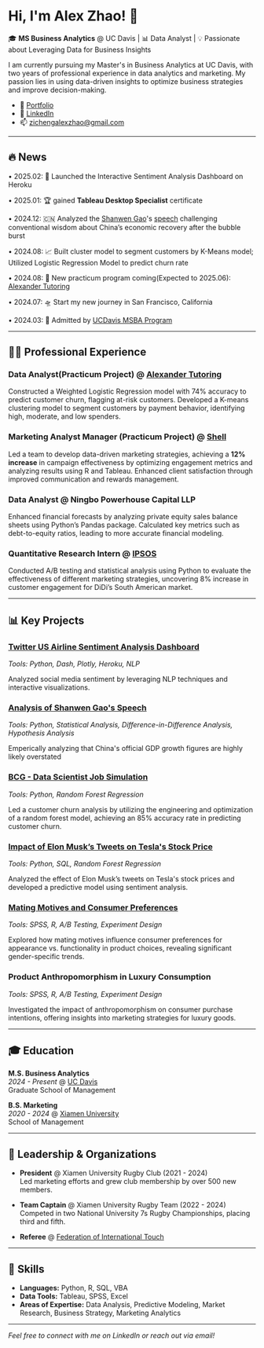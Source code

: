 # Hi, I'm Alex Zhao! 👋

🎓 **MS Business Analytics** @ UC Davis | 📊 Data Analyst | 💡 Passionate about Leveraging Data for Business Insights

I am currently pursuing my Master's in Business Analytics at UC Davis, with two years of professional experience in data analytics and marketing. My passion lies in using data-driven insights to optimize business strategies and improve decision-making.

- 👕 [Portfolio](https://zichengalexzhao.github.io/)
- 🔗 [LinkedIn](https://www.linkedin.com/in/zichengalexzhao)
- 📫 zichengalexzhao@gmail.com

---
## 🔥 News

• 2025.02: 🚀 Launched the Interactive Sentiment Analysis Dashboard on Heroku

• 2025.01: 🏆 gained **Tableau Desktop Specialist** certificate

• 2024.12: 🇨🇳 Analyzed the [Shanwen Gao](https://www.linkedin.com/in/shanwen-gao-8ab8585/?originalSubdomain=cn)'s [speech](https://www.youtube.com/watch?v=1TiZCP5Mnms) challenging conventional wisdom about China’s economic recovery after the bubble burst

• 2024.08: 📈 Built cluster model to segment customers by K-Means model; Utilized Logistic Regression Model to predict churn rate

• 2024.08: 🚩 New practicum program coming(Expected to 2025.06): [Alexander Tutoring](https://alexandertutoring.com/)

• 2024.07: 🛸 Start my new journey in San Francisco, California

• 2024.03: 🎉 Admitted by [UCDavis MSBA Program](https://gsm.ucdavis.edu/master-science-business-analytics-msba)

---

## 🧑‍💼 Professional Experience 

### Data Analyst(Practicum Project) @ [Alexander Tutoring](https://alexandertutoring.com/)

Constructed a Weighted Logistic Regression model with 74% accuracy to predict customer churn, flagging at-risk customers. Developed a K-means clustering model to segment customers by payment behavior, identifying high, moderate, and low spenders.

### Marketing Analyst Manager (Practicum Project) @ [Shell](https://www.shell.com.cn/en_cn.html)
Led a team to develop data-driven marketing strategies, achieving a **12% increase** in campaign effectiveness by optimizing engagement metrics and analyzing results using R and Tableau. Enhanced client satisfaction through improved communication and rewards management.

### Data Analyst @ Ningbo Powerhouse Capital LLP
Enhanced financial forecasts by analyzing private equity sales balance sheets using Python’s Pandas package. Calculated key metrics such as debt-to-equity ratios, leading to more accurate financial modeling.

### Quantitative Research Intern @ [IPSOS](https://www.ipsos.com/)
Conducted A/B testing and statistical analysis using Python to evaluate the effectiveness of different marketing strategies, uncovering 8% increase in customer engagement for DiDi’s South American market.


---

## 📊 Key Projects

### [Twitter US Airline Sentiment Analysis Dashboard](https://sentiment-dashboard-123-9d1f22ef9453.herokuapp.com/)

*Tools: Python, Dash, Plotly, Heroku, NLP* 

Analyzed social media sentiment by leveraging NLP techniques and interactive visualizations.

### [Analysis of Shanwen Gao's Speech](https://github.com/zichengalexzhao/SpeechofShanwenGao)

*Tools: Python, Statistical Analysis, Difference-in-Difference Analysis, Hypothesis Analysis* 

Emperically analyzing that China's official GDP growth figures are highly likely overstated


### [BCG - Data Scientist Job Simulation](https://github.com/zichengalexzhao/BCGDataScienceProject)

*Tools: Python, Random Forest Regression*  

Led a customer churn analysis by utilizing the engineering and optimization of a random forest model, achieving an 85% accuracy rate in predicting customer churn.

### [Impact of Elon Musk’s Tweets on Tesla's Stock Price](https://drive.google.com/file/d/1XM0R5Wx0B1BDIwM_qSjXGOVKmUtJIVvP/view?usp=drive_link)

*Tools: Python, SQL, Random Forest Regression*  

Analyzed the effect of Elon Musk’s tweets on Tesla's stock prices and developed a predictive model using sentiment analysis.

### [Mating Motives and Consumer Preferences](https://github.com/zichengalexzhao/matingmotive)

*Tools: SPSS, R, A/B Testing, Experiment Design*  

Explored how mating motives influence consumer preferences for appearance vs. functionality in product choices, revealing significant gender-specific trends.

### Product Anthropomorphism in Luxury Consumption

*Tools: SPSS, R, A/B Testing, Experiment Design*

Investigated the impact of anthropomorphism on consumer purchase intentions, offering insights into marketing strategies for luxury goods.

---

## 🎓 Education

**M.S. Business Analytics**  
*2024 - Present* @ [UC Davis](https://www.ucdavis.edu/)  
Graduate School of Management

**B.S. Marketing**  
*2020 - 2024* @ [Xiamen University](https://en.xmu.edu.cn/main.htm)  
School of Management

---

## 🏉 Leadership & Organizations

- **President** @ Xiamen University Rugby Club (2021 - 2024)  
  Led marketing efforts and grew club membership by over 500 new members.
  
- **Team Captain** @ Xiamen University Rugby Team (2022 - 2024)  
  Competed in two National University 7s Rugby Championships, placing third and fifth.

- **Referee** @ [Federation of International Touch](https://www.internationaltouch.org/)

---

## 💼 Skills

- **Languages:** Python, R, SQL, VBA  
- **Data Tools:** Tableau, SPSS, Excel  
- **Areas of Expertise:** Data Analysis, Predictive Modeling, Market Research, Business Strategy, Marketing Analytics

---

*Feel free to connect with me on LinkedIn or reach out via email!*

